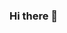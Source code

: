 ### Hi there 👋

<!--
**VafaeiAmir/VafaeiAmir** is a ✨ _special_ ✨ repository because its `README.md` (this file) appears on your GitHub profile.

Here are some ideas to get you started:

- 🔭 I’m currently working on Next.js web app
- 🌱 I’m currently eager to learn any new technologies
- 📫 How to reach me: https://www.linkedin.com/in/amir-vafaei-a41841235/
- 😄 Pronouns: He/Him
- ⚡ Fun fact: Hearing and producing music  
-->
